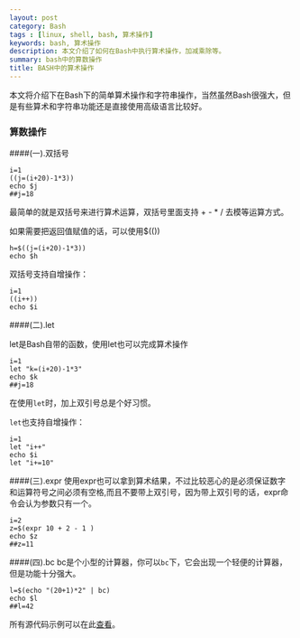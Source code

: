 ```yaml
---
layout: post
category: Bash
tags : [linux, shell, bash, 算术操作]
keywords: bash, 算术操作
description: 本文介绍了如何在Bash中执行算术操作，加减乘除等。
summary: bash中的算数操作
title: BASH中的算术操作
---
```



本文将介绍下在Bash下的简单算术操作和字符串操作，当然虽然Bash很强大，但是有些算术和字符串功能还是直接使用高级语言比较好。

### 算数操作

####(一).双括号

	i=1
	((j=(i+20)-1*3))
	echo $j  
	##j=18
最简单的就是双括号来进行算术运算，双括号里面支持 + - * / 去模等运算方式。

如果需要把返回值赋值的话，可以使用$(())

	h=$((j=(i+20)-1*3))
	echo $h

双括号支持自增操作：
	
	i=1
	((i++))
	echo $i

####(二).let

let是Bash自带的函数，使用let也可以完成算术操作

	i=1
	let "k=(i+20)-1*3" 
	echo $k
	##j=18
	
在使用`let`时，加上双引号总是个好习惯。

`let`也支持自增操作：
	
	i=1
	let "i++"
	echo $i
	let "i+=10"
	
####(三).expr
使用expr也可以拿到算术结果，不过比较恶心的是必须保证数字和运算符号之间必须有空格,而且不要带上双引号，因为带上双引号的话，expr命令会认为参数只有一个。

	i=2
	z=$(expr 10 + 2 - 1 )
	echo $z
	##z=11
	
####(四).bc
bc是个小型的计算器，你可以`bc`下，它会出现一个轻便的计算器，但是功能十分强大。

	l=$(echo "(20+1)*2" | bc)
	echo $l
	##l=42

所有源代码示例可以在此[查看](https://github.com/llohellohe/shell-world/blob/master/suanshu.sh)。